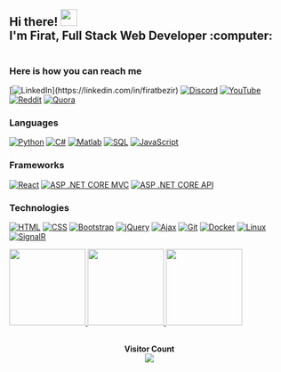 <div style="display: flex; align-items: center;">
  <div>
    <h2>Hi there! <img src="https://user-images.githubusercontent.com/42378118/110234147-e3259600-7f4e-11eb-95be-0c4047144dea.gif" width="30"><br>
      I'm Firat, Full Stack Web Developer :computer:
    </h2> 
  </div> 
</div>

### Here is how you can reach me
[![LinkedIn](https://img.shields.io/badge/LinkedIn-blue?style=for-the-badge&logo=linkedin&width="30")](https://linkedin.com/in/firatbezir)
[![Discord](https://img.shields.io/badge/-Discord-yellowgreen?style=for-the-badge&logo=Discord)](https://discord.gg/1120715711820603392)
[![YouTube](https://img.shields.io/badge/YouTube-red?style=for-the-badge&logo=YouTube)](https://www.youtube.com/channel/UCNZltaZhNQa2IYBAC5smrMA)
[![Reddit](https://img.shields.io/badge/-Reddit-lightblue?style=for-the-badge&logo=reddit)](https://www.reddit.com/user/greemLeaf)
[![Quora](https://img.shields.io/badge/Quora-red?style=for-the-badge&logo=quora)](https://www.quora.com/profile/F%C4%B1rat-Bezir)

### Languages
[![Python](https://img.shields.io/badge/-Python-e6e321?style=for-the-badge&logo=Python)](https://github.com/firatbezir)
[![C#](https://img.shields.io/badge/-C%23-8A2BE2?style=for-the-badge&logo=C%20Sharp&logoColor=239120)](https://github.com/firatbezir)
[![Matlab](https://img.shields.io/badge/-Matlab-CD5B45?style=for-the-badge&logo=Matlab&logoColor=0076A8)](https://github.com/firatbezir)
[![SQL](https://img.shields.io/badge/-SQL-b6d982?style=for-the-badge&logo=MySQL&logoColor=eb8f3e)](https://github.com/firatbezir)
[![JavaScript](https://img.shields.io/badge/-JavaScript-F0FFFF?style=for-the-badge&logo=JavaScript)](https://github.com/firatbezir)

### Frameworks
[![React](https://img.shields.io/badge/-React-1f3394?style=for-the-badge&logo=React)](https://github.com/firatbezir)
[![ASP .NET CORE MVC](https://img.shields.io/badge/-ASP%20.NET%20CORE%20MVC-5990cf?style=for-the-badge&logo=.NET&logoColor=512BD4)](https://github.com/firatbezir)
[![ASP .NET CORE API](https://img.shields.io/badge/-ASP%20.NET%20CORE%20API-60ebe1?style=for-the-badge&logo=.NET&logoColor=512BD4)](https://github.com/firatbezir)

### Technologies
[![HTML](https://img.shields.io/badge/-HTML-d7f5f5?style=for-the-badge&logo=html5)](https://github.com/firatbezir)
[![CSS](https://img.shields.io/badge/-CSS-c5eded?style=for-the-badge&logo=css3&logoColor=1572B6)](https://github.com/firatbezir)
[![Bootstrap](https://img.shields.io/badge/-Bootstrap-b9ebeb?style=for-the-badge&logo=Bootstrap)](https://github.com/firatbezir)
[![jQuery](https://img.shields.io/badge/-jQuery-a6dede?style=for-the-badge&logo=jQuery&logoColor=0769AD)](https://github.com/firatbezir)
[![Ajax](https://img.shields.io/badge/-Ajax-a0dec8?style=for-the-badge&logo=Ajax&logoColor=0098E4)](https://github.com/firatbezir)
[![Git](https://img.shields.io/badge/-Git-90d4bc?style=for-the-badge&logo=Git)](https://github.com/firatbezir)
[![Docker](https://img.shields.io/badge/-Docker-84cfb4?style=for-the-badge&logo=Docker)](https://github.com/firatbezir)
[![Linux](https://img.shields.io/badge/-Linux-1a5e54?style=for-the-badge&logo=Linux&logoColor=FCC624)](https://github.com/firatbezir)
[![SignalR](https://img.shields.io/badge/-SignalR-244238?style=for-the-badge&logo=SignalR&logoColor=5ca1ad)](https://github.com/your-github-profile)




<a href="https://github.com/firatbezir">
  <img height="137px" src="https://github-readme-stats.vercel.app/api?username=firatbezir&hide_title=true&hide_border=true&show_icons=true&include_all_commits=true&count_private=true&line_height=21&text_color=000&icon_color=000&bg_color=0,ea6161,ffc64d,fffc4d,52fa5a&theme=graywhite"/>  
</a>

<a href="https://github.com/firatbezir">
  <img height="137px" src="https://github-readme-stats.vercel.app/api/top-langs/?username=firatbezir&hide_title=true&hide_border=true&layout=compact&langs_count=6&text_color=000&icon_color=fff&bg_color=0,52fa5a,4dfcff,c64dff&theme=graywhite" />
</a>
<a href="https://github.com/firatbezir">
  <img height="137px" src="https://github-profile-summary-cards.vercel.app/api/cards/profile-details?username=firatbezir&hide_title=true&hide_border=true&line_height=21&text_color=000&icon_color=000&bg_color=0,52fa5a,4dfcff,c64dff&theme=graywhite"/>  
</a>

<br>
<br>
<p align="center"> 
  <strong>Visitor Count</strong>
  <br>
  <a href="[https://github.com/firatbezir]">
    <img src="https://profile-counter.glitch.me/firatbezir/count.svg" />
  </a>
</p>

